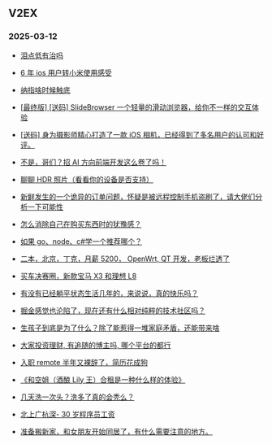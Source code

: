 ## V2EX 
### 2025-03-12

+ [泪点低有治吗](https://www.v2ex.com/t/1117416)

+ [6 年 ios 用户转小米使用感受](https://www.v2ex.com/t/1117466)

+ [纳指啥时候触底](https://www.v2ex.com/t/1117443)

+ [[最终版] [送码] SlideBrowser 一个轻量的滑动浏览器，给你不一样的交互体验](https://www.v2ex.com/t/1117474)

+ [[送码] 身为摄影师精心打造了一款 iOS 相机，已经得到了多名用户的认可和好评。](https://www.v2ex.com/t/1117557)

+ [不是，哥们？招 AI 方向前端开发这么卷了吗！](https://www.v2ex.com/t/1117507)

+ [聊聊 HDR 照片（看看你的设备是否支持）](https://www.v2ex.com/t/1117431)

+ [新鲜发生的一个诡异的订单问题，怀疑是被远程控制手机盗刷了，请大佬们分析一下可能性](https://www.v2ex.com/t/1117510)

+ [怎么消除自己在购买东西时的犹豫感？](https://www.v2ex.com/t/1117571)

+ [如果 go、node、c#学一个推荐哪个？](https://www.v2ex.com/t/1117684)

+ [二本，北京，丁克，月薪 5200， OpenWrt, QT 开发，老板烂透了](https://www.v2ex.com/t/1117739)

+ [买车决赛圈，新款宝马 X3 和理想 L8](https://www.v2ex.com/t/1117746)

+ [有没有已经躺平状态生活几年的，来说说，真的快乐吗？](https://www.v2ex.com/t/1117600)

+ [掘金感觉也沦陷了，现在还有什么相对纯粹的技术社区吗？](https://www.v2ex.com/t/1117662)

+ [生孩子到底是为了什么？除了能惹得一堆家庭矛盾，还能带来啥](https://www.v2ex.com/t/1117783)

+ [大家投资理财, 有追随的博主吗, 哪个平台的都行](https://www.v2ex.com/t/1117738)

+ [入职 remote 半年又裸辞了，简历花成狗](https://www.v2ex.com/t/1117715)

+ [《和空姐（酒酿 Lily 王）合租是一种什么样的体验》](https://www.v2ex.com/t/1117781)

+ [几天洗一次头？洗多了真的会秃么？](https://www.v2ex.com/t/1117836)

+ [北上广杭深- 30 岁程序员工资](https://www.v2ex.com/t/1117767)

+ [准备搬新家，和女朋友开始同居了，有什么需要注意的地方。](https://www.v2ex.com/t/1117882)

